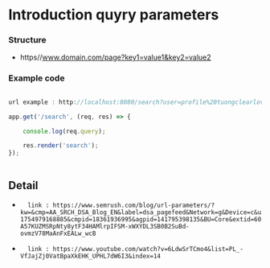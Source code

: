 # Introduction quyry parameters

### Structure 

-    https//www.domain.com/page?key1=value1&key2=value2 

### Example code

``` js

url example : http://localhost:8080/search?user=profile%20tuongclearlove7&ref=blog&author=clearlove7

app.get('/search', (req, res) => {

    console.log(req.query);

    res.render('search');
});



```

## Detail

-       link : https://www.semrush.com/blog/url-parameters/?kw=&cmp=AA_SRCH_DSA_Blog_EN&label=dsa_pagefeed&Network=g&Device=c&utm_content=622582344896&kwid=dsa-1754979168885&cmpid=18361936995&agpid=141795398135&BU=Core&extid=60114129470&adpos=&gclid=Cj0KCQiAi8KfBhCuARIsADp-A57KUZMSRpNty8ytF34HAMlrpIFSM-xWXYDL3SB0B2SuBd-ovmzV78MaAnFxEALw_wcB
-       link : https://www.youtube.com/watch?v=6LdwSrTCmo4&list=PL_-VfJajZj0VatBpaXkEHK_UPHL7dW6I3&index=14
























